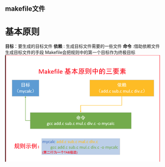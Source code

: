 
makefile文件
-----
# 基本原则
**目标**：要生成的目标文件
**依赖** : 生成目标文件需要的一些文件
**命令** :借助依赖文件生成目标文件的手段
Makefile会把规则中的第一个目标作为终极目标
![１](../pic/makefile/1.png  "1")